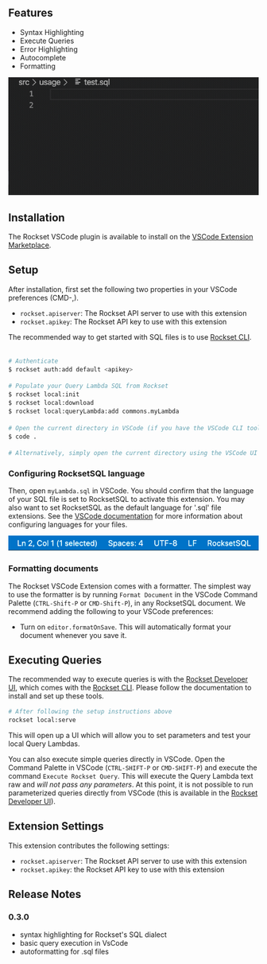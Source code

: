 ## Features

- Syntax Highlighting
- Execute Queries
- Error Highlighting
- Autocomplete
- Formatting

![gif failed to load](/packages/rscode/assets/vscode-readme.gif)

## Installation

The Rockset VSCode plugin is available to install on the [VSCode Extension Marketplace](https://code.visualstudio.com/docs/editor/extension-gallery).

## Setup

After installation, first set the following two properties in your VSCode preferences (CMD-,).

- `rockset.apiserver`: The Rockset API server to use with this extension
- `rockset.apikey`: The Rockset API key to use with this extension

The recommended way to get started with SQL files is to use [Rockset CLI](/packages/cli).

```sh

# Authenticate
$ rockset auth:add default <apikey>

# Populate your Query Lambda SQL from Rockset
$ rockset local:init
$ rockset local:download
$ rockset local:queryLambda:add commons.myLambda

# Open the current directory in VSCode (if you have the VSCode CLI tools)
$ code .

# Alternatively, simply open the current directory using the VSCode UI
```

### Configuring RocksetSQL language

Then, open `myLambda.sql` in VSCode. You should confirm that the language of your SQL file is set to RocksetSQL to activate this extension. You may also want to set RocksetSQL as the default language for '.sql' file extensions. See the [VSCode documentation](https://code.visualstudio.com/docs/languages/overview#_changing-the-language-for-the-selected-file) for more information about configuring languages for your files.

![Image failed to load](/packages/rscode/assets/rockset-sql.png)

### Formatting documents

The Rockset VSCode Extension comes with a formatter. The simplest way to use the formatter is by running `Format Document` in the VSCode Command Palette (`CTRL-Shift-P` or `CMD-Shift-P`), in any RocksetSQL document. We recommend adding the following to your VSCode preferences:

- Turn on `editor.formatOnSave`. This will automatically format your document whenever you save it.

## Executing Queries

The recommended way to execute queries is with the [Rockset Developer UI](/packages/dev-server), which comes with the [Rockset CLI](/packages/cli). Please follow the documentation to install and set up these tools.

```sh
# After following the setup instructions above
rockset local:serve
```

This will open up a UI which will allow you to set parameters and test your local Query Lambdas.

You can also execute simple queries directly in VSCode. Open the Command Palette in VSCode (`CTRL-SHIFT-P` or `CMD-SHIFT-P`) and execute the command `Execute Rockset Query`. This will execute the Query Lambda text raw and _will not pass any parameters_. At this point, it is not possible to run parameterized queries directly from VSCode (this is available in the [Rockset Developer UI](/packages/dev-server)).

## Extension Settings

This extension contributes the following settings:

- `rockset.apiserver`: The Rockset API server to use with this extension
- `rockset.apikey`: the Rockset API key to use with this extension

## Release Notes

### 0.3.0

- syntax highlighting for Rockset's SQL dialect
- basic query execution in VsCode
- autoformatting for .sql files
